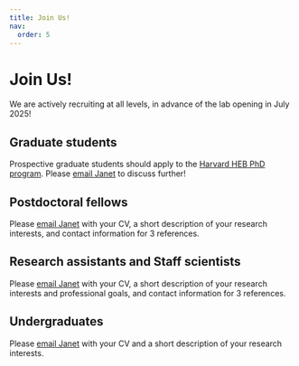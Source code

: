 ```yaml
---
title: Join Us!
nav:
  order: 5
---
```


# Join Us!

We are actively recruiting at all levels, in advance of the lab opening in July 2025!

## Graduate students
Prospective graduate students should apply to the [Harvard HEB PhD program](https://heb.fas.harvard.edu/graduate-program/applying-heb). Please [email Janet](mailto:janet.song@childrens.harvard.edu) to discuss further! 

## Postdoctoral fellows
Please [email Janet](mailto:janet.song@childrens.harvard.edu) with your CV, a short description of your research interests, and contact information for 3 references.

## Research assistants and Staff scientists
Please [email Janet](mailto:janet.song@childrens.harvard.edu) with your CV, a short description of your research interests and professional goals, and contact information for 3 references. 

## Undergraduates
Please [email Janet](mailto:janet.song@childrens.harvard.edu) with your CV and a short description of your research interests. 
